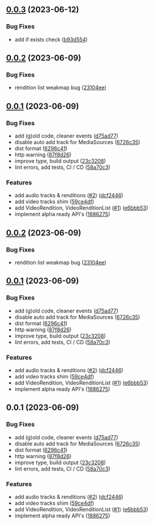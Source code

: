 ## [0.0.3](https://github.com/muxinc/media-tracks/compare/v0.0.2...v0.0.3) (2023-06-12)


### Bug Fixes

* add if exists check ([b93d554](https://github.com/muxinc/media-tracks/commit/b93d5543028be97332d840c8f2dd538a9002038f))



## [0.0.2](https://github.com/muxinc/media-tracks/compare/v0.0.1...v0.0.2) (2023-06-09)


### Bug Fixes

* rendition list weakmap bug ([23104ee](https://github.com/muxinc/media-tracks/commit/23104ee2e31ff4fdc613ab60e2f4a923545f2d33))



## [0.0.1](https://github.com/muxinc/media-tracks/compare/59ce4dff59dc3a041e014d5f18bd9b76c589df64...v0.0.1) (2023-06-09)


### Bug Fixes

* add (g)old code, cleaner events ([d75ad77](https://github.com/muxinc/media-tracks/commit/d75ad77e2b4ba3e0ea90b7a98647f2a80c7c624c))
* disable auto add track for MediaSources ([6726c35](https://github.com/muxinc/media-tracks/commit/6726c355c2fd40f16700836f27d4945cb711e174))
* dist format ([6296c41](https://github.com/muxinc/media-tracks/commit/6296c410e2d94020469aa11041a27e432731cd01))
* http warning ([87f8d26](https://github.com/muxinc/media-tracks/commit/87f8d26af71850f6449e0c5504b770bc09de0141))
* improve type, build output ([23c3208](https://github.com/muxinc/media-tracks/commit/23c3208a27ced28b88d30c1614a925c205094b68))
* lint errors, add tests, CI / CD ([58a70c3](https://github.com/muxinc/media-tracks/commit/58a70c3cffbaddf2d64fe2c44f63e438636b11b0))


### Features

* add audio tracks & renditions ([#2](https://github.com/muxinc/media-tracks/issues/2)) ([dcf2446](https://github.com/muxinc/media-tracks/commit/dcf24461a88aa6c9c3b227dbb33907c22985ba36))
* add video tracks shim ([59ce4df](https://github.com/muxinc/media-tracks/commit/59ce4dff59dc3a041e014d5f18bd9b76c589df64))
* add VideoRendition, VideoRenditionList ([#1](https://github.com/muxinc/media-tracks/issues/1)) ([e6bbb53](https://github.com/muxinc/media-tracks/commit/e6bbb535c99fba04320156a6eff48a7af96d0cef))
* implement alpha ready API's ([1886275](https://github.com/muxinc/media-tracks/commit/1886275c73808232581a47b19c824605adb7c907))



## [0.0.2](https://github.com/muxinc/media-tracks/compare/v0.0.1...v0.0.2) (2023-06-09)


### Bug Fixes

* rendition list weakmap bug ([23104ee](https://github.com/muxinc/media-tracks/commit/23104ee2e31ff4fdc613ab60e2f4a923545f2d33))



## [0.0.1](https://github.com/muxinc/media-tracks/compare/59ce4dff59dc3a041e014d5f18bd9b76c589df64...v0.0.1) (2023-06-09)


### Bug Fixes

* add (g)old code, cleaner events ([d75ad77](https://github.com/muxinc/media-tracks/commit/d75ad77e2b4ba3e0ea90b7a98647f2a80c7c624c))
* disable auto add track for MediaSources ([6726c35](https://github.com/muxinc/media-tracks/commit/6726c355c2fd40f16700836f27d4945cb711e174))
* dist format ([6296c41](https://github.com/muxinc/media-tracks/commit/6296c410e2d94020469aa11041a27e432731cd01))
* http warning ([87f8d26](https://github.com/muxinc/media-tracks/commit/87f8d26af71850f6449e0c5504b770bc09de0141))
* improve type, build output ([23c3208](https://github.com/muxinc/media-tracks/commit/23c3208a27ced28b88d30c1614a925c205094b68))
* lint errors, add tests, CI / CD ([58a70c3](https://github.com/muxinc/media-tracks/commit/58a70c3cffbaddf2d64fe2c44f63e438636b11b0))


### Features

* add audio tracks & renditions ([#2](https://github.com/muxinc/media-tracks/issues/2)) ([dcf2446](https://github.com/muxinc/media-tracks/commit/dcf24461a88aa6c9c3b227dbb33907c22985ba36))
* add video tracks shim ([59ce4df](https://github.com/muxinc/media-tracks/commit/59ce4dff59dc3a041e014d5f18bd9b76c589df64))
* add VideoRendition, VideoRenditionList ([#1](https://github.com/muxinc/media-tracks/issues/1)) ([e6bbb53](https://github.com/muxinc/media-tracks/commit/e6bbb535c99fba04320156a6eff48a7af96d0cef))
* implement alpha ready API's ([1886275](https://github.com/muxinc/media-tracks/commit/1886275c73808232581a47b19c824605adb7c907))



## 0.0.1 (2023-06-09)


### Bug Fixes

* add (g)old code, cleaner events ([d75ad77](https://github.com/muxinc/media-tracks/commit/d75ad77e2b4ba3e0ea90b7a98647f2a80c7c624c))
* disable auto add track for MediaSources ([6726c35](https://github.com/muxinc/media-tracks/commit/6726c355c2fd40f16700836f27d4945cb711e174))
* dist format ([6296c41](https://github.com/muxinc/media-tracks/commit/6296c410e2d94020469aa11041a27e432731cd01))
* http warning ([87f8d26](https://github.com/muxinc/media-tracks/commit/87f8d26af71850f6449e0c5504b770bc09de0141))
* improve type, build output ([23c3208](https://github.com/muxinc/media-tracks/commit/23c3208a27ced28b88d30c1614a925c205094b68))
* lint errors, add tests, CI / CD ([58a70c3](https://github.com/muxinc/media-tracks/commit/58a70c3cffbaddf2d64fe2c44f63e438636b11b0))


### Features

* add audio tracks & renditions ([#2](https://github.com/muxinc/media-tracks/issues/2)) ([dcf2446](https://github.com/muxinc/media-tracks/commit/dcf24461a88aa6c9c3b227dbb33907c22985ba36))
* add video tracks shim ([59ce4df](https://github.com/muxinc/media-tracks/commit/59ce4dff59dc3a041e014d5f18bd9b76c589df64))
* add VideoRendition, VideoRenditionList ([#1](https://github.com/muxinc/media-tracks/issues/1)) ([e6bbb53](https://github.com/muxinc/media-tracks/commit/e6bbb535c99fba04320156a6eff48a7af96d0cef))
* implement alpha ready API's ([1886275](https://github.com/muxinc/media-tracks/commit/1886275c73808232581a47b19c824605adb7c907))



